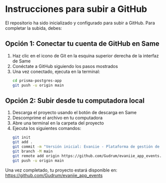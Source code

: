 # Instrucciones para subir a GitHub

El repositorio ha sido inicializado y configurado para subir a GitHub. Para completar la subida, debes:

## Opción 1: Conectar tu cuenta de GitHub en Same

1. Haz clic en el icono de Git en la esquina superior derecha de la interfaz de Same
2. Conéctate a GitHub siguiendo los pasos mostrados
3. Una vez conectado, ejecuta en la terminal:
   ```bash
   cd prisma-postgres-app
   git push -u origin main
   ```

## Opción 2: Subir desde tu computadora local

1. Descarga el proyecto usando el botón de descarga en Same
2. Descomprime el archivo en tu computadora
3. Abre una terminal en la carpeta del proyecto
4. Ejecuta los siguientes comandos:
   ```bash
   git init
   git add .
   git commit -m "Versión inicial: Evaniie - Plataforma de gestión de eventos"
   git branch -M main
   git remote add origin https://github.com/Gudrum/evaniie_app_events.git
   git push -u origin main
   ```

Una vez completado, tu proyecto estará disponible en: https://github.com/Gudrum/evaniie_app_events
